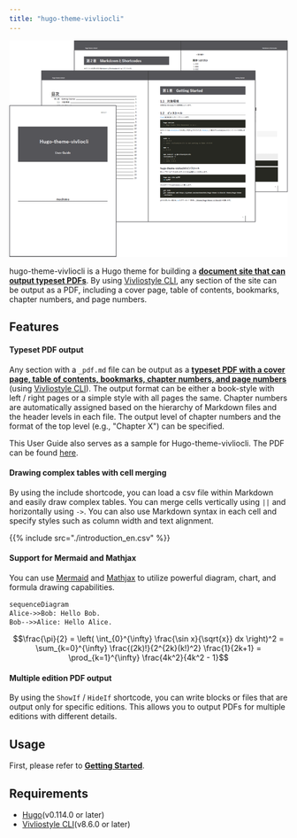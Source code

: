```yaml
---
title: "hugo-theme-vivliocli"
---
```


![ ](assets/hugo-theme-vivliocli.png?width=50%)

hugo-theme-vivliocli is a Hugo theme for building a <u>**document site that can output typeset PDFs**</u>. By using [Vivliostyle CLI](https://github.com/vivliostyle/vivliostyle-cli), any section of the site can be output as a PDF, including a cover page, table of contents, bookmarks, chapter numbers, and page numbers.

## Features

#### Typeset PDF output

Any section with a `_pdf.md` file can be output as a <u>**typeset PDF with a cover page, table of contents, bookmarks, chapter numbers, and page numbers**</u> (using [Vivliostyle CLI](https://github.com/vivliostyle/vivliostyle-cli)). The output format can be either a book-style with left / right pages or a simple style with all pages the same. Chapter numbers are automatically assigned based on the hierarchy of Markdown files and the header levels in each file. The output level of chapter numbers and the format of the top level (e.g., "Chapter X") can be specified.

This User Guide also serves as a sample for Hugo-theme-vivliocli. The PDF can be found [here](./UserGuide.pdf).

#### Drawing complex tables with cell merging

By using the include shortcode, you can load a csv file within Markdown and easily draw complex tables. You can merge cells vertically using `||` and horizontally using `->`. You can also use Markdown syntax in each cell and specify styles such as column width and text alignment.

{{% include src="./introduction_en.csv" %}}

#### Support for Mermaid and Mathjax

You can use [Mermaid](https://mermaid.js.org/) and [Mathjax](https://www.mathjax.org/) to utilize powerful diagram, chart, and formula drawing capabilities.

```mermaid {width="30%"}
sequenceDiagram
Alice->>Bob: Hello Bob.
Bob-->>Alice: Hello Alice.
```

```math
\frac{\pi}{2} =
\left( \int_{0}^{\infty} \frac{\sin x}{\sqrt{x}} dx \right)^2 =
\sum_{k=0}^{\infty} \frac{(2k)!}{2^{2k}(k!)^2} \frac{1}{2k+1} =
\prod_{k=1}^{\infty} \frac{4k^2}{4k^2 - 1}
```

#### Multiple edition PDF output

By using the `ShowIf` / `HideIf`  shortcode, you can write blocks or files that are output only for specific editions. This allows you to output PDFs for multiple editions with different details.

## Usage

First, please refer to <u>**[Getting Started](./Manual/GettingStarted.html)**</u>.

## Requirements

* [Hugo](https://gohugo.io/)(v0.114.0 or later)
* [Vivliostyle CLI](https://github.com/vivliostyle/vivliostyle-cli)(v8.6.0 or later)